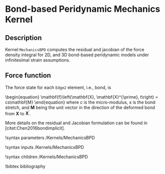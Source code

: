 # Bond-based Peridynamic Mechanics Kernel

## Description

Kernel `MechanicsBPD` computes the residual and jacobian of the force density integral for 2D, and 3D bond-based peridynamic models under infinitesimal strain assumptions.

## Force function

The force state for each `Edge2` element, i.e., bond, is

\begin{equation}
  \mathbf{f}\left(\mathbf{X}, \mathbf{X}^{\prime}, t\right) = cs\mathbf{M}
\end{equation}
where $c$ is the micro-modulus, $s$ is the bond stretch, and $\mathbf{M}$ being the unit vector in the direction of the deformed bond from $\mathbf{X}$ to $\mathbf{X}^{\prime}$.

More details on the residual and Jacobian formulation can be found in [citet:Chen2016bondimplicit].

!syntax parameters /Kernels/MechanicsBPD

!syntax inputs /Kernels/MechanicsBPD

!syntax children /Kernels/MechanicsBPD

!bibtex bibliography
